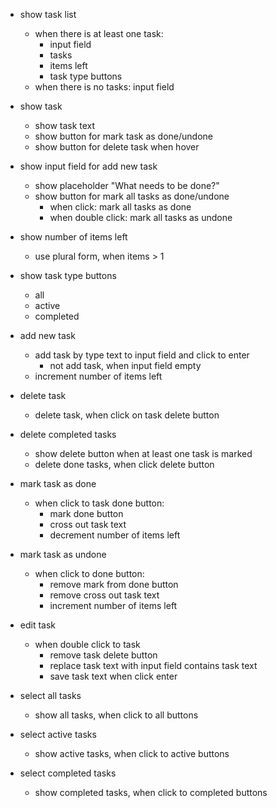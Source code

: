 - show task list
    - when there is at least one task:
        - input field
        - tasks
        - items left
        - task type buttons
    - when there is no tasks:
        input field

- show task
    + show task text
    + show button for mark task as done/undone
    + show button for delete task when hover

- show input field for add new task
    + show placeholder "What needs to be done?"
    + show button for mark all tasks as done/undone
        - when click: mark all tasks as done
        - when double click: mark all tasks as undone

- show number of items left
    + use plural form, when items > 1

- show task type buttons
    + all
    + active
    + completed

- add new task
    - add task by type text to input field and click to enter
        - not add task, when input field empty
    - increment number of items left

- delete task
    - delete task, when click on task delete button

- delete completed tasks
    - show delete button when at least one task is marked
    - delete done tasks, when click delete button

- mark task as done
    - when click to task done button:
        - mark done button
        - cross out task text
        - decrement number of items left

- mark task as undone
    - when click to done button:
        - remove mark from done button
        - remove cross out task text
        - increment number of items left
        
- edit task
    - when double click to task
        - remove task delete button
        - replace task text with input field contains task text
        - save task text when click enter

- select all tasks
    - show all tasks, when click to all buttons

- select active tasks
    - show active tasks, when click to active buttons

- select completed tasks
    - show completed tasks, when click to completed buttons